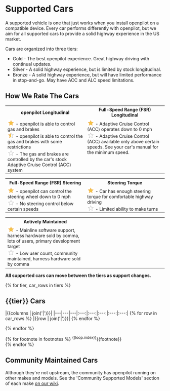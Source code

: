 # Supported Cars

A supported vehicle is one that just works when you install openpilot on a compatible device. Every car performs differently with openpilot, but we aim for all supported cars to provide a solid highway experience in the US market.

Cars are organized into three tiers:

- Gold - The best openpilot experience. Great highway driving with continual updates.
- Silver - A solid highway experience, but is limited by stock longitudinal.
- Bronze - A solid highway experience, but will have limited performance in stop-and-go. May have ACC and ALC speed limitations.

How We Rate The Cars
---
<table>
  <tr>
    <th width="50%">openpilot Longitudinal</th>
    <th>Full-Speed Range (FSR) Longitudinal</th>
  </tr>
    <td valign="top"><img valign="bottom" src="assets/icon-star-full.svg" width="22" /> - openpilot is able to control gas and brakes<br/><img valign="bottom" src="assets/icon-star-half.svg" width="22" /> - openpilot is able to control the gas and brakes with some restrictions<br/><img valign="bottom" src="assets/icon-star-empty.svg" width="22" /> - The gas and brakes are controlled by the car's stock Adaptive Cruise Control (ACC) system</td>
    <td valign="top"><img valign="bottom" src="assets/icon-star-full.svg" width="22" /> - Adaptive Cruise Control (ACC) operates down to 0 mph<br/><img valign="bottom" src="assets/icon-star-empty.svg" width="22" /> - Adaptive Cruise Control (ACC) available only above certain speeds. See your car's manual for the minimum speed.</td>
  </tr>
</table>

<table>
  <tr>
    <th width="50%">Full-Speed Range (FSR) Steering</th>
    <th>Steering Torque</th>
  </tr>
    <td valign="top"><img valign="bottom" src="assets/icon-star-full.svg" width="22" /> - openpilot can control the steering wheel down to 0 mph<br/><img valign="bottom" src="assets/icon-star-empty.svg" width="22" /> - No steering control below certain speeds</td>
    <td valign="top"><img valign="bottom" src="assets/icon-star-full.svg" width="22" /> - Car has enough steering torque for comfortable highway driving<br/><img valign="bottom" src="assets/icon-star-empty.svg" width="22" /> - Limited ability to make turns</td>
  </tr>
</table>

<table >
  <tr>
    <th>Actively Maintained</th>
    <td style="visibility:hidden;" width="50%"></td>
  </tr>
    <td valign="top"><img valign="bottom" src="assets/icon-star-full.svg" width="22" /> - Mainline software support, harness hardware sold by comma, lots of users, primary development target<br/><img valign="bottom" src="assets/icon-star-empty.svg" width="22" /> - Low user count, community maintained, harness hardware sold by comma</td>
  </tr>
</table>

**All supported cars can move between the tiers as support changes.**

{% for tier, car_rows in tiers %}
## {{tier}} Cars

|{{columns | join('|')}}|
|---|---|---|:---:|:---:|:---:|:---:|:---:|
{% for row in car_rows %}
|{{row | join('|')}}|
{% endfor %}

{% endfor %}

{% for footnote in footnotes %}
<sup>{{loop.index}}</sup>{{footnote}} <br />
{% endfor %}

## Community Maintained Cars
Although they're not upstream, the community has openpilot running on other makes and models. See the 'Community Supported Models' section of each make [on our wiki](https://wiki.comma.ai/).
